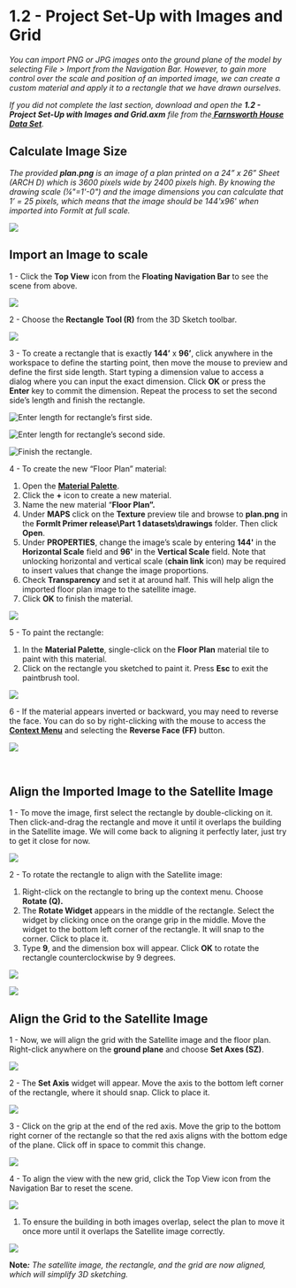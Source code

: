 # 1.2 - Project Set-Up with Images and Grid

_You can import PNG or JPG images onto the ground plane of the model by selecting File &gt; Import from the Navigation Bar. However, to gain more control over the scale and position of an imported image, we can create a custom material and apply it to a rectangle that we have drawn ourselves._

_If you did not complete the last section, download and open the_ _**1.2 - Project Set-Up with Images and Grid.axm**_ _file from the_[ _**Farnsworth House Data Set**_](https://windows.help.formit.autodesk.com/building-the-farnsworth-house)_._

## **Calculate Image Size**

_The provided **plan.png** is an image of a plan printed on a 24” x 26” Sheet \(ARCH D\) which is 3600 pixels wide by 2400 pixels high. By knowing the drawing scale \(¼"=1'-0"\) and the image dimensions you can calculate that 1’ = 25 pixels, which means that the image should be 144'x96' when imported into FormIt at full scale._

![](../.gitbook/assets/0%20%281%29.png)

## ‌**Import an Image to scale**

1 - Click the **Top View** icon from the **Floating Navigation Bar** to see the scene from above.

![](../.gitbook/assets/1%20%281%29.png)

2 - Choose the **Rectangle Tool \(R\)** from the 3D Sketch toolbar.

![](../.gitbook/assets/2%20%281%29.png)

3 - To create a rectangle that is exactly **144’** x **96’**, click anywhere in the workspace to define the starting point, then move the mouse to preview and define the first side length. Start typing a dimension value to access a dialog where you can input the exact dimension. Click **OK** or press the **Enter** key to commit the dimension. Repeat the process to set the second side’s length and finish the rectangle.

![Enter length for rectangle&#x2019;s first side.](../.gitbook/assets/3%20%281%29.png)

![Enter length for rectangle&#x2019;s second side.](../.gitbook/assets/4%20%281%29.png)

![Finish the rectangle.](../.gitbook/assets/5%20%281%29.png)

4 - To create the new “Floor Plan” material:

1. Open the [**Material Palette**](https://windows.help.formit.autodesk.com/formit-introduction/tool-bars).
2. Click the **+** icon to create a new material.
3. Name the new material “**Floor Plan”.**
4. Under **MAPS** click on the **Texture** preview tile and browse to **plan.png** in the **FormIt Primer release\Part 1 datasets\drawings** folder. Then click **Open**.
5. Under **PROPERTIES**, change the image’s scale by entering **144'** in the **Horizontal Scale** field and **96'** in the **Vertical Scale** field. Note that unlocking horizontal and vertical scale \(**chain link** icon\) may be required to insert values that change the image proportions.
6. Check **Transparency** and set it at around half. This will help align the imported floor plan image to the satellite image.
7. Click **OK** to finish the material.

![](../.gitbook/assets/6%20%281%29.png)

5 - To paint the rectangle:

1. In the **Material Palette**, single-click on the **Floor Plan** material tile to paint with this material.
2. Click on the rectangle you sketched to paint it. Press **Esc** to exit the paintbrush tool.

![](../.gitbook/assets/7.jpeg)

6 - If the material appears inverted or backward, you may need to reverse the face. You can do so by right-clicking with the mouse to access the [**Context Menu**](https://windows.help.formit.autodesk.com/formit-introduction/tool-bars#context-menu) and selecting the **Reverse Face \(FF\)** button.

![](../.gitbook/assets/8.png)

‌

## **Align the Imported Image to the Satellite Image**

‌1 - To move the image, first select the rectangle by double-clicking on it. Then click-and-drag the rectangle and move it until it overlaps the building in the Satellite image. We will come back to aligning it perfectly later, just try to get it close for now.

![](../.gitbook/assets/9.png)

2 - To rotate the rectangle to align with the Satellite image:

1. Right-click on the rectangle to bring up the context menu. Choose **Rotate \(Q\).**
2. The **Rotate Widget** appears in the middle of the rectangle. Select the widget by clicking once on the orange grip in the middle. Move the widget to the bottom left corner of the rectangle. It will snap to the corner. Click to place it.
3. Type **9**, and the dimension box will appear. Click **OK** to rotate the rectangle counterclockwise by 9 degrees.

![](../.gitbook/assets/rotate-context-menu.png)

![](../.gitbook/assets/rotate-type-value.png)

## **Align the Grid to the Satellite Image**

1 - Now, we will align the grid with the Satellite image and the floor plan. Right-click anywhere on the **ground plane** and choose **Set Axes \(SZ\)**.

![](../.gitbook/assets/13.png)

2 - The **Set Axis** widget will appear. Move the axis to the bottom left corner of the rectangle, where it should snap. Click to place it.

![](../.gitbook/assets/14.png)

3 - Click on the grip at the end of the red axis. Move the grip to the bottom right corner of the rectangle so that the red axis aligns with the bottom edge of the plane. Click off in space to commit this change.

![](../.gitbook/assets/15.png)

4 - To align the view with the new grid, click the Top View icon from the Navigation Bar to reset the scene.

![](../.gitbook/assets/16.png)

1. To ensure the building in both images overlap, select the plan to move it once more until it overlaps the Satellite image correctly.

![](../.gitbook/assets/17.png)

**Note**_**:** The satellite image, the rectangle, and the grid are now aligned, which will simplify 3D sketching._

